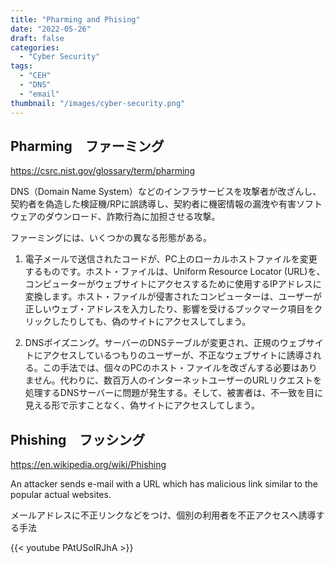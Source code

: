 ```yaml
---
title: "Pharming and Phising"
date: "2022-05-26"
draft: false
categories:
  - "Cyber Security"
tags:
  - "CEH"
  - "DNS"
  - "email"
thumbnail: "/images/cyber-security.png"
---
```


## Pharming　ファーミング

https://csrc.nist.gov/glossary/term/pharming

DNS（Domain Name System）などのインフラサービスを攻撃者が改ざんし、契約者を偽造した検証機/RPに誤誘導し、契約者に機密情報の漏洩や有害ソフトウェアのダウンロード、詐欺行為に加担させる攻撃。

ファーミングには、いくつかの異なる形態がある。

1. 電子メールで送信されたコードが、PC上のローカルホストファイルを変更するものです。ホスト・ファイルは、Uniform Resource Locator (URL)を、コンピューターがウェブサイトにアクセスするために使用するIPアドレスに変換します。ホスト・ファイルが侵害されたコンピューターは、ユーザーが正しいウェブ・アドレスを入力したり、影響を受けるブックマーク項目をクリックしたりしても、偽のサイトにアクセスしてしまう。

2. DNSポイズニング。サーバーのDNSテーブルが変更され、正規のウェブサイトにアクセスしているつもりのユーザーが、不正なウェブサイトに誘導される。この手法では、個々のPCのホスト・ファイルを改ざんする必要はありません。代わりに、数百万人のインターネットユーザーのURLリクエストを処理するDNSサーバーに問題が発生する。そして、被害者は、不一致を目に見える形で示すことなく、偽サイトにアクセスしてしまう。


## Phishing　フッシング

https://en.wikipedia.org/wiki/Phishing

An attacker sends e-mail with a URL which has malicious link similar to the popular actual websites.

メールアドレスに不正リンクなどをつけ、個別の利用者を不正アクセスへ誘導する手法



{{< youtube PAtUSoIRJhA >}}
